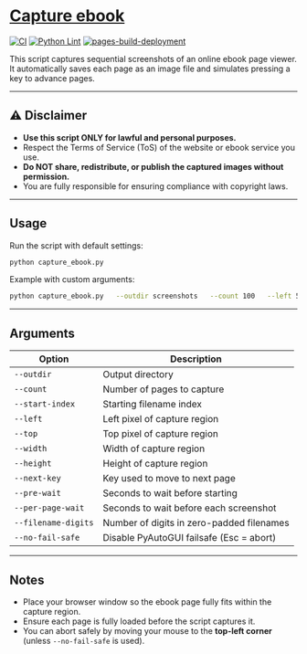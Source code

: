 # [Capture ebook](https://github.com/europanite/capture_ebook "Capture ebook")

[![CI](https://github.com/europanite/capture_ebook/actions/workflows/ci.yml/badge.svg)](https://github.com/europanite/capture_ebook/actions/workflows/ci.yml)
[![Python Lint](https://github.com/europanite/capture_ebook/actions/workflows/lint.yml/badge.svg)](https://github.com/europanite/capture_ebook/actions/workflows/lint.yml)
[![pages-build-deployment](https://github.com/europanite/capture_ebook/actions/workflows/pages/pages-build-deployment/badge.svg)](https://github.com/europanite/capture_ebook/actions/workflows/pages/pages-build-deployment)

This script captures sequential screenshots of an online ebook page viewer.  
It automatically saves each page as an image file and simulates pressing a key to advance pages.

---

## ⚠️ Disclaimer
- **Use this script ONLY for lawful and personal purposes.**  
- Respect the Terms of Service (ToS) of the website or ebook service you use.  
- **Do NOT share, redistribute, or publish the captured images without permission.**  
- You are fully responsible for ensuring compliance with copyright laws.

---


## Usage

Run the script with default settings:
```bash
python capture_ebook.py
```

Example with custom arguments:
```bash
python capture_ebook.py   --outdir screenshots   --count 100   --left 500 --top 100 --width 800 --height 900   --next-key right   --per-page-wait 2.5
```

---

## Arguments

| Option              | Description                                   |
|---------------------|-----------------------------------------------|
| `--outdir`          | Output directory                              |
| `--count`           | Number of pages to capture                    |
| `--start-index`     | Starting filename index                       |
| `--left`            | Left pixel of capture region                  |
| `--top`             | Top pixel of capture region                   |
| `--width`           | Width of capture region                       |
| `--height`          | Height of capture region                      |
| `--next-key`        | Key used to move to next page                 |
| `--pre-wait`        | Seconds to wait before starting               |
| `--per-page-wait`   | Seconds to wait before each screenshot        |
| `--filename-digits` | Number of digits in zero-padded filenames     |
| `--no-fail-safe`    | Disable PyAutoGUI failsafe (Esc = abort)      |

---

## Notes
- Place your browser window so the ebook page fully fits within the capture region.  
- Ensure each page is fully loaded before the script captures it.  
- You can abort safely by moving your mouse to the **top-left corner** (unless `--no-fail-safe` is used).  
